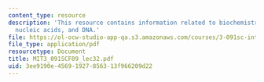 ```yaml
---
content_type: resource
description: 'This resource contains information related to biochemistry: lipids,
  nucleic acids, and DNA.'
file: https://ol-ocw-studio-app-qa.s3.amazonaws.com/courses/3-091sc-introduction-to-solid-state-chemistry-fall-2010/3ee9190e45691927856313f966209d22_MIT3_091SCF09_lec32.pdf
file_type: application/pdf
resourcetype: Document
title: MIT3_091SCF09_lec32.pdf
uid: 3ee9190e-4569-1927-8563-13f966209d22
---
```

